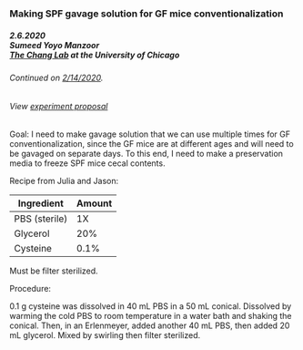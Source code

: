 ### Making SPF gavage solution for GF mice conventionalization
##### 2.6.2020<br>Sumeed Yoyo Manzoor<br>[The Chang Lab](https://changlab.uchicago.edu/) at the University of Chicago
###### Continued on [2/14/2020](2020.02.14.md).
###### View [experiment proposal](../projects/obesityproject/proposal.md)

Goal: I need to make gavage solution that we can use multiple times for GF conventionalization, since the GF mice are at different ages and will need to be gavaged on separate days. To this end, I need to make a preservation media to freeze SPF mice cecal contents.

Recipe from Julia and Jason:

Ingredient    | Amount
--------------|-------
PBS (sterile) | 1X
Glycerol      | 20%
Cysteine      | 0.1%

Must be filter sterilized.

Procedure:

0.1 g cysteine was dissolved in 40 mL PBS in a 50 mL conical. Dissolved by warming the cold PBS to room temperature in a water bath and shaking the conical. Then, in an Erlenmeyer, added another 40 mL PBS, then added 20 mL glycerol. Mixed by swirling then filter sterilized.
